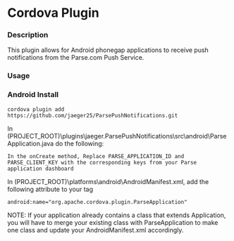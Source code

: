 # Cordova  Plugin #

### Description ###

This plugin allows for Android phonegap applications to receive push notifications from the Parse.com Push Service.

### Usage ###

### Android Install ###

 ``cordova plugin add https://github.com/jaeger25/ParsePushNotifications.git ``

In (PROJECT_ROOT)\plugins\jaeger.ParsePushNotifications\src\android\ParseApplication.java do the following:

	In the onCreate method, Replace PARSE_APPLICATION_ID and PARSE_CLIENT_KEY with the corresponding keys from your Parse application dashboard

In (PROJECT_ROOT)\platforms\android\AndroidManifest.xml, add the following attribute to your <application> tag
	
	android:name="org.apache.cordova.plugin.ParseApplication"



NOTE: If your application already contains a class that extends Application, you will have to merge your existing class with ParseApplication to make one class and update your AndroidManifest.xml accordingly.
